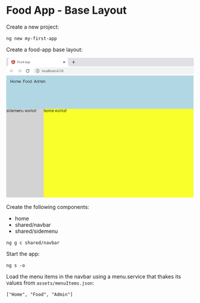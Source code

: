 # Food App - Base Layout

Create a new project:

```
ng new my-first-app
```

Create a food-app base layout:

![food-layout](_images/food-layout.png)

Create the following components:

- home
- shared/navbar
- shared/sidemenu

```
ng g c shared/navbar
```

Start the app:

```
ng s -o
```

Load the menu items in the navbar using a menu.service that thakes its values from `assets/menuItems.json`:

```
["Home", "Food", "Admin"]
```